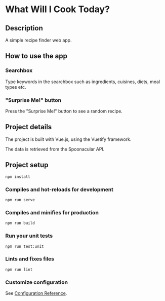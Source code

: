 # What Will I Cook Today?

## Description
A simple recipe finder web app.

## How to use the app

### Searchbox
Type keywords in the searchbox such as ingredients, cuisines, diets, meal types etc.

### "Surprise Me!" button

Press the "Surprise Me!" button to see a random recipe.

## Project details
The project is built with Vue.js, using the Vuetify framework.

The data is retrieved from the Spoonacular API.

## Project setup
```
npm install
```

### Compiles and hot-reloads for development
```
npm run serve
```

### Compiles and minifies for production
```
npm run build
```

### Run your unit tests
```
npm run test:unit
```

### Lints and fixes files
```
npm run lint
```

### Customize configuration
See [Configuration Reference](https://cli.vuejs.org/config/).

